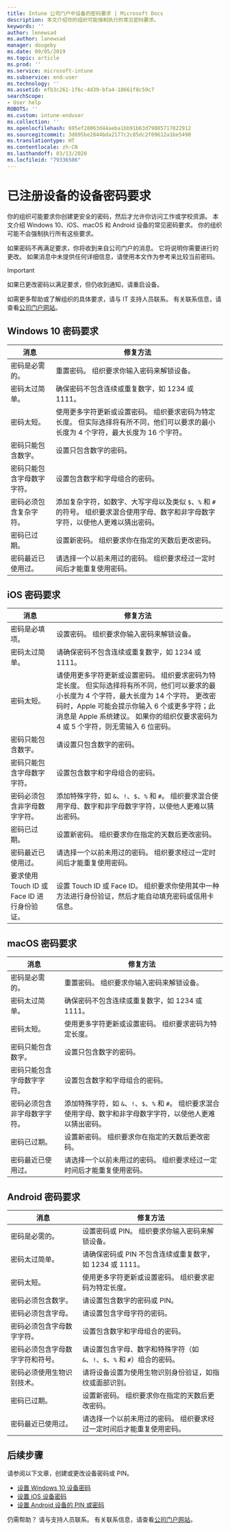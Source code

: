 ```yaml
---
title: Intune 公司门户中设备的密码要求 | Microsoft Docs
description: 本文介绍你的组织可能强制执行的常见密码要求。
keywords: ''
author: lenewsad
ms.author: lanewsad
manager: dougeby
ms.date: 09/05/2019
ms.topic: article
ms.prod: ''
ms.service: microsoft-intune
ms.subservice: end-user
ms.technology: ''
ms.assetid: efb3c261-1f6c-4d39-bfa4-18661f8c59c7
searchScope:
- User help
ROBOTS: ''
ms.custom: intune-enduser
ms.collection: ''
ms.openlocfilehash: 695ef28063d44aeba1bb91b63d79085717822912
ms.sourcegitcommit: 3d895be2844bda2177c2c85dc2f09612a1be5490
ms.translationtype: HT
ms.contentlocale: zh-CN
ms.lasthandoff: 03/13/2020
ms.locfileid: "79336506"
---
```

# <a name="device-password-requirements-for-enrolled-devices"></a>已注册设备的设备密码要求

你的组织可能要求你创建更安全的密码，然后才允许你访问工作或学校资源。 本文介绍 Windows 10、iOS、macOS 和 Android 设备的常见密码要求。 你的组织可能不会强制执行所有这些要求。  


如果密码不再满足要求，你将收到来自公司门户的消息。 它将说明你需要进行的更改。 如果消息中未提供任何详细信息，请使用本文作为参考来比较当前密码。  

> [!IMPORTANT]
> 如果已更改密码以满足要求，但仍收到通知，请重启设备。  

如需更多帮助或了解组织的具体要求，请与 IT 支持人员联系。 有关联系信息，请查看[公司门户网站](https://go.microsoft.com/fwlink/?linkid=2010980)。  

## <a name="windows-10-password-requirements"></a>Windows 10 密码要求

| 消息 | 修复方法 |
|-----------------------------------------------------|------------------------------------------------------------------------------------------------------------------------------------------------------------------------------------------------------------------------------------------------------------------------------------------------------------------------------------------------------------|
| 密码是必需的。 | 重置密码。 组织要求你输入密码来解锁设备。 |
| 密码太过简单。 |  确保密码不包含连续或重复数字，如 1234 或 1111。 |
| 密码太短。| 使用更多字符更新或设置密码。 组织要求密码为特定长度。 但实际选择将有所不同，他们可以要求的最小长度为 4 个字符，最大长度为 16 个字符。 |
| 密码只能包含数字。 | 设置只包含数字的密码。|
| 密码只能包含字母数字字符。 | 设置包含数字和字母组合的密码。|
| 密码必须包含复杂字符。 | 添加复杂字符，如数字、大写字母以及类似 `$`、`%` 和 `#` 的符号。 组织要求混合使用字母、数字和非字母数字字符，以使他人更难以猜出密码。|  
| 密码已过期。 | 设置新密码。 组织要求你在指定的天数后更改密码。 |
| 密码最近已使用过。 | 请选择一个以前未用过的密码。 组织要求经过一定时间后才能重复使用密码。 |

## <a name="ios-passcode-requirements"></a>iOS 密码要求

| 消息 | 修复方法 |
|-----------------------------------------------------|------------------------------------------------------------------------------------------------------------------------------------------------------------------------------------------------------------------------------------------------------------------------------------------------------------------------------------------------------------|
| 密码是必填项。| 设置密码。 组织要求你输入密码来解锁设备。 |
| 密码太过简单。 |  请确保密码不包含连续或重复数字，如 1234 或 1111。 |
| 密码太短。 | 请使用更多字符更新或设置密码。 组织要求密码为特定长度。 但实际选择将有所不同，他们可以要求的最小长度为 4 个字符，最大长度为 14 个字符。 更改密码时，Apple 可能会提示你输入 6 个或更多字符；此消息是 Apple 系统建议。 如果你的组织仅要求密码为 4 或 5 个字符，则无需输入 6 位密码。|  
| 密码只能包含数字。 | 请设置只包含数字的密码。|
| 密码只能包含字母数字字符。| 设置包含数字和字母组合的密码。|
| 密码必须包含非字母数字字符。 | 添加特殊字符，如 `&`、`!`、`$`、`%` 和 `#`。 组织要求混合使用字母、数字和非字母数字字符，以使他人更难以猜出密码。|
| 密码已过期。 | 设置新密码。 组织要求你在指定的天数后更改密码。 |
| 密码最近已使用过。| 请选择一个以前未用过的密码。 组织要求经过一定时间后才能重复使用密码。 |
|要求使用 Touch ID 或 Face ID 进行身份验证。 | 设置 Touch ID 或 Face ID。 组织要求你使用其中一种方法进行身份验证，然后才能自动填充密码或信用卡信息。 | 

## <a name="macos-password-requirements"></a>macOS 密码要求
| 消息 | 修复方法 |
|-----------------------------------------------------|------------------------------------------------------------------------------------------------------------------------------------------------------------------------------------------------------------------------------------------------------------------------------------------------------------------------------------------------------------|
| 密码是必需的。 | 重置密码。 组织要求你输入密码来解锁设备。 |
| 密码太过简单。|  确保密码不包含连续或重复数字，如 1234 或 1111。 |
| 密码太短。 | 使用更多字符更新或设置密码。 组织要求密码为特定长度。|
| 密码只能包含数字。 | 设置只包含数字的密码。|
| 密码只能包含字母数字字符。 | 设置包含数字和字母组合的密码。|
| 密码必须包含非字母数字字符。 | 添加特殊字符，如 `&`、`!`、`$`、`%` 和 `#`。 组织要求混合使用字母、数字和非字母数字字符，以使他人更难以猜出密码。|
| 密码已过期。 | 设置新密码。 组织要求你在指定的天数后更改密码。 |
| 密码最近已使用过。 | 请选择一个以前未用过的密码。 组织要求经过一定时间后才能重复使用密码。 |

## <a name="android-password-requirements"></a>Android 密码要求
| 消息 | 修复方法 |
|-----------------------------------------------------|------------------------------------------------------------------------------------------------------------------------------------------------------------------------------------------------------------------------------------------------------------------------------------------------------------------------------------------------------------|
| 密码是必需的。 | 设置密码或 PIN。 组织要求你输入密码来解锁设备。 |
| 密码太过简单。 |  请确保密码或 PIN 不包含连续或重复数字，如 1234 或 1111。 |
| 密码太短。 | 使用更多字符更新或设置密码。 组织要求密码为特定长度。|
| 密码必须包含数字。 | 请设置包含数字的密码或 PIN。|
| 密码必须包含字母。 | 请设置包含字母字符的密码。|
| 密码必须包含字母数字字符。 | 设置包含数字和字母组合的密码。|
| 密码必须包含字母数字字符和符号。 | 请设置包含字母、数字和特殊字符（如 `&`、`!`、`$`、`%` 和 `#`）组合的密码。 |
| 密码必须使用生物识别技术。| 请将设备设置为使用生物识别身份验证，如指纹或面部识别。
| 密码已过期。 | 设置新密码。 组织要求你在指定的天数后更改密码。 |
| 密码最近已使用过。 | 请选择一个以前未用过的密码。 组织要求经过一定时间后才能重复使用密码。 |

## <a name="next-steps"></a>后续步骤

请参阅以下文章，创建或更改设备密码或 PIN。  

- [设置 Windows 10 设备密码](set-or-change-your-password-windows.md)  
- [设置 iOS 设备密码](set-or-change-your-passcode-ios.md)  
- [设置 Android 设备的 PIN 或密码](set-your-pin-or-password-android.md)  

仍需帮助？ 请与支持人员联系。 有关联系信息，请查看[公司门户网站](https://go.microsoft.com/fwlink/?linkid=2010980)。  


